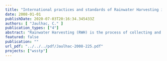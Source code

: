 ```yaml
---
title: "International practices and standards of Rainwater Harvesting in urban and peri-urban environment and current R&D projects"
date: 2008-01-01
publishDate: 2020-07-03T20:16:34.345433Z
authors: [ "Jaulhac, C." ]
publication_types: ["4"]
abstract: "Rainwater Harvesting (RWH) is the process of collecting and storing rainwater for a later use. This technique could be an alternative water source in response of a climate change context. In this review, the state of this practice worldwide was studied. Some discrepancies between countries have been highlighted. First, between developed and developing countries, gaps concerning techniques and regarding the main purposes (water savings for the first ones and drinking purposes for the last ones) were reported. Then, within developed countries themselves, acceptance and standards of RWH installations are different, with precise guidelines and norms for countries leading the way on RWH practices. The scale of applications (RWH for households – up to 50 inhabitants, for large buildings and for urban area) is discussed and the state of the technique showed that there were more potential of technological development and challenges for large scale systems than for households. Finally, this report draws the attention to the needs in terms of Research and Development projects. Six main aspects were highlighted: drinking water, energy compensation, environmental impacts, economical aspects and the integration of stormwater management and rainwater harvesting. The last feature concerns hygienic aspect, but the report do not focus on this consideration."
featured: false
publication: ""
url_pdf: "../../../pdf/Jaulhac-2008-225.pdf"
projects: ["wsstp"]
---
```


